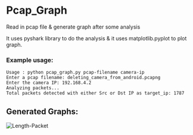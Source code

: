 # Pcap_Graph
Read in pcap file &amp; generate graph after some analysis

It uses pyshark library to do the analysis & it uses matplotlib.pyplot to plot graph.

### Example usage:
```
Usage : python pcap_graph.py pcap-filename camera-ip
Enter a pcap filename: deleting_camera_from_android.pcapng
Enter the camera IP: 192.168.4.2
Analyzing packets...
Total packets detected with either Src or Dst IP as target_ip: 1787
```

## Generated Graphs:
![Length-Packet](https://github.com/itzmestar/Pcap_Graph/len_pkt.png)
